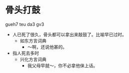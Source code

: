 # 骨头打鼓
gueh7 teu da3 gv3
+ 人已死了很久，骨头都可以拿出来敲鼓了。比喻早已过时。
  * 如东方言词典
    - ～啊，还说他甚的。
+ 指人死去多时
  * 兴化方言词典
    - 我父母早就～，你不必拿他俫上话。
